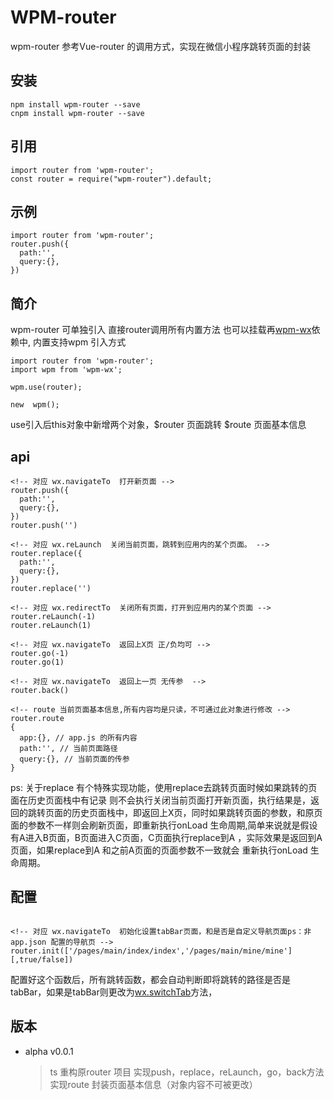 # WPM-router
wpm-router 参考Vue-router 的调用方式，实现在微信小程序跳转页面的封装

## 安装
```
npm install wpm-router --save
cnpm install wpm-router --save
```

## 引用
```
import router from 'wpm-router';
const router = require("wpm-router").default;
```

## 示例
```
import router from 'wpm-router';
router.push({
  path:'',
  query:{},
})

```
## 简介
wpm-router  可单独引入  直接router调用所有内置方法
也可以挂载再[wpm-wx](https://www.npmjs.com/package/wpm-wx)依赖中,
内置支持wpm 引入方式
```
import router from 'wpm-router';
import wpm from 'wpm-wx';

wpm.use(router);

new  wpm();
```
use引入后this对象中新增两个对象，$router  页面跳转 $route 页面基本信息 </br>

## api
```
<!-- 对应 wx.navigateTo  打开新页面 -->
router.push({
  path:'',
  query:{},
})
router.push('')   

<!-- 对应 wx.reLaunch  关闭当前页面，跳转到应用内的某个页面。 -->
router.replace({
  path:'',
  query:{},
})
router.replace('')   

<!-- 对应 wx.redirectTo  关闭所有页面，打开到应用内的某个页面 -->
router.reLaunch(-1)
router.reLaunch(1) 

<!-- 对应 wx.navigateTo  返回上X页 正/负均可 -->
router.go(-1)
router.go(1) 

<!-- 对应 wx.navigateTo  返回上一页 无传参  -->
router.back()

<!-- route 当前页面基本信息,所有内容均是只读，不可通过此对象进行修改 -->
router.route
{
  app:{}, // app.js 的所有内容
  path:'', // 当前页面路径
  query:{}, // 当前页面的传参
}
```
ps: 关于replace 有个特殊实现功能，使用replace去跳转页面时候如果跳转的页面在历史页面栈中有记录 则不会执行关闭当前页面打开新页面，执行结果是，返回的跳转页面的历史页面栈中，即返回上X页，同时如果跳转页面的参数，和原页面的参数不一样则会刷新页面，即重新执行onLoad 生命周期,简单来说就是假设有A进入B页面，B页面进入C页面，C页面执行replace到A ，实际效果是返回到A页面，如果replace到A 和之前A页面的页面参数不一致就会 重新执行onLoad 生命周期。
## 配置
```

<!-- 对应 wx.navigateTo  初始化设置tabBar页面，和是否是自定义导航页面ps：非app.json 配置的导航页 -->
router.init(['/pages/main/index/index','/pages/main/mine/mine'][,true/false])

```
配置好这个函数后，所有跳转函数，都会自动判断即将跳转的路径是否是tabBar，如果是tabBar则更改为[wx.switchTab](https://developers.weixin.qq.com/miniprogram/dev/api/route/wx.switchTab.html)方法，



## 版本
* alpha v0.0.1
  >ts 重构原router 项目
  >实现push，replace，reLaunch，go，back方法
  >实现route 封装页面基本信息（对象内容不可被更改）
